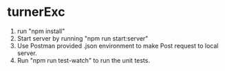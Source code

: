 # turnerExc
1. run "npm install"
2. Start server by running "npm run start:server"
3. Use Postman provided .json environment to make Post request to local server. 
4. Run "npm run test-watch" to run the unit tests. 